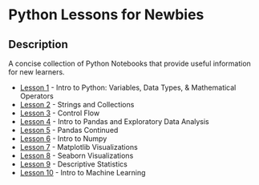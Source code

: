# Python Lessons for Newbies


## Description
A concise collection of Python Notebooks that provide useful information for new learners.
- [Lesson 1](https://gitlab.com/ronisha_h/python-lessons/-/blob/main/Lesson%201%20-%20IntroToPython+BasicOperations.ipynb) - Intro to Python: Variables, Data Types, & Mathematical Operators
- [Lesson 2](https://gitlab.com/ronisha_h/python-lessons/-/blob/main/Lesson%202%20-PythonStrings_and_Collections.ipynb) - Strings and Collections
- [Lesson 3](https://gitlab.com/ronisha_h/python-lessons/-/blob/main/Lesson%203%20-%20ControlFlow.ipynb) - Control Flow
- [Lesson 4](https://gitlab.com/ronisha_h/python-lessons/-/blob/main/Lesson%204%20-%20Intro_to_Pandas_and_EDA.ipynb) - Intro to Pandas and Exploratory Data Analysis
- [Lesson 5](https://gitlab.com/ronisha_h/python-lessons/-/blob/main/Lesson%205%20-%20PandasContinuedManipulatingData.ipynb) - Pandas Continued
- [Lesson 6](https://gitlab.com/ronisha_h/python-lessons/-/blob/main/Lesson%206%20-%20Intro_to_Numpy.ipynb) - Intro to Numpy
- [Lesson 7](https://gitlab.com/ronisha_h/python-lessons/-/blob/main/Lesson%207%20-%20MathplotlibVisualizations.ipynb) - Matplotlib Visualizations
- [Lesson 8](https://gitlab.com/ronisha_h/python-lessons/-/blob/main/Lesson%208%20-%20SeabornVisualizations.ipynb) - Seaborn Visualizations
- [Lesson 9](https://gitlab.com/ronisha_h/python-lessons/-/blob/main/Lesson%208%20-%20SeabornVisualizations.ipynb) - Descriptive Statistics
- [Lesson 10](https://gitlab.com/ronisha_h/python-lessons/-/blob/main/Lesson%2010%20-%20PythonMachineLearning.ipynb) - Intro to Machine Learning

